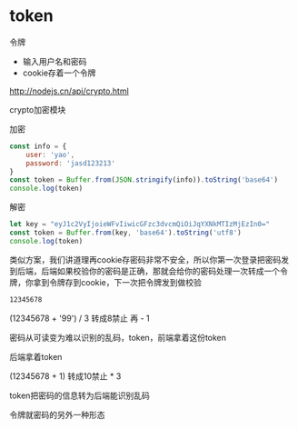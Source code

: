 # token

令牌

- 输入用户名和密码
- cookie存着一个令牌

http://nodejs.cn/api/crypto.html

crypto加密模块

加密
```js
const info = {
    user: 'yao',
    password: 'jasd123213'
}
const token = Buffer.from(JSON.stringify(info)).toString('base64')
console.log(token)
```
解密
```js
let key = "eyJ1c2VyIjoieWFvIiwicGFzc3dvcmQiOiJqYXNkMTIzMjEzIn0="
const token = Buffer.from(key, 'base64').toString('utf8')
console.log(token)
```
类似方案，我们讲道理再cookie存密码非常不安全，所以你第一次登录把密码发到后端，后端如果校验你的密码是正确，那就会给你的密码处理一次转成一个令牌，你拿到令牌存到cookie，下一次把令牌发到做校验
```bash
12345678
```
(12345678 + '99') / 3 转成8禁止 再 - 1

密码从可读变为难以识别的乱码，token，前端拿着这份token

后端拿着token

(12345678 + 1) 转成10禁止  * 3

token把密码的信息转为后端能识别乱码

令牌就密码的另外一种形态